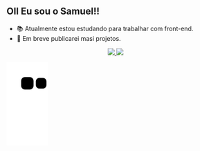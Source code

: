 ## OII Eu sou o Samuel!!

- 📚 Atualmente estou estudando para trabalhar com front-end.
- 📰 Em breve publicarei masi projetos.


<div align="center">
  <a href="https://github.com/Sarumell">
  <img height="180em" src="https://github-readme-stats.vercel.app/api?username=Sarumell&show_icons=true&theme=dark&include_all_commits=true&count_private=true"/>
  <img height="180em" src="https://github-readme-stats.vercel.app/api/top-langs/?username=Sarumell&layout=compact&langs_count=7&theme=dark"/>
</div>

 
   ![Snake animation](https://github.com/Sarumell/Sarumell/blob/output/github-contribution-grid-snake.svg)
 

